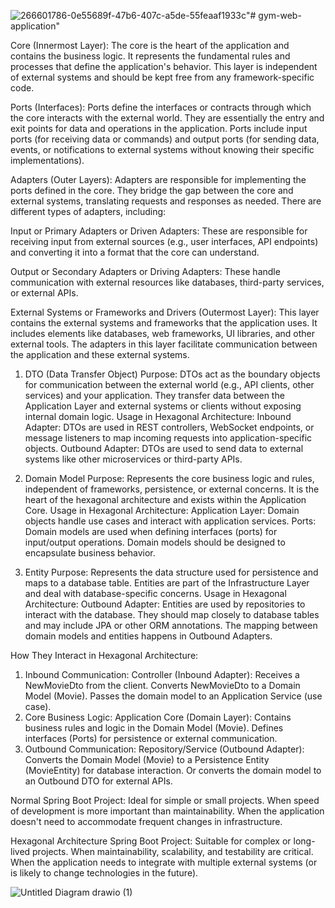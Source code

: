 ![266601786-0e55689f-47b6-407c-a5de-55feaaf1933c](https://github.com/user-attachments/assets/673984e5-cf55-45f2-a8d0-c85373fcbec5)"# gym-web-application" 


Core (Innermost Layer):
The core is the heart of the application and contains the business logic. It represents the fundamental rules and processes that define the application's behavior. This layer is independent of external systems and should be kept free from any framework-specific code.

Ports (Interfaces):
Ports define the interfaces or contracts through which the core interacts with the external world. They are essentially the entry and exit points for data and operations in the application. Ports include input ports (for receiving data or commands) and output ports (for sending data, events, or notifications to external systems without knowing their specific implementations).

Adapters (Outer Layers):
Adapters are responsible for implementing the ports defined in the core. They bridge the gap between the core and external systems, translating requests and responses as needed. There are different types of adapters, including:

Input or Primary Adapters or Driven Adapters: These are responsible for receiving input from external sources (e.g., user interfaces, API endpoints) and converting it into a format that the core can understand.

Output or Secondary Adapters or Driving Adapters: These handle communication with external resources like databases, third-party services, or external APIs.

External Systems or Frameworks and Drivers (Outermost Layer):
This layer contains the external systems and frameworks that the application uses. It includes elements like databases, web frameworks, UI libraries, and other external tools. The adapters in this layer facilitate communication between the application and these external systems.


1. DTO (Data Transfer Object)
Purpose:
DTOs act as the boundary objects for communication between the external world (e.g., API clients, other services) and your application.
They transfer data between the Application Layer and external systems or clients without exposing internal domain logic.
Usage in Hexagonal Architecture:
Inbound Adapter: DTOs are used in REST controllers, WebSocket endpoints, or message listeners to map incoming requests into application-specific objects.
Outbound Adapter: DTOs are used to send data to external systems like other microservices or third-party APIs.

2. Domain Model
Purpose:
Represents the core business logic and rules, independent of frameworks, persistence, or external concerns.
It is the heart of the hexagonal architecture and exists within the Application Core.
Usage in Hexagonal Architecture:
Application Layer: Domain objects handle use cases and interact with application services.
Ports: Domain models are used when defining interfaces (ports) for input/output operations.
Domain models should be designed to encapsulate business behavior.

3. Entity
Purpose:
Represents the data structure used for persistence and maps to a database table.
Entities are part of the Infrastructure Layer and deal with database-specific concerns.
Usage in Hexagonal Architecture:
Outbound Adapter: Entities are used by repositories to interact with the database.
They should map closely to database tables and may include JPA or other ORM annotations.
The mapping between domain models and entities happens in Outbound Adapters.



How They Interact in Hexagonal Architecture:
1. Inbound Communication:
Controller (Inbound Adapter):
Receives a NewMovieDto from the client.
Converts NewMovieDto to a Domain Model (Movie).
Passes the domain model to an Application Service (use case).
2. Core Business Logic:
Application Core (Domain Layer):
Contains business rules and logic in the Domain Model (Movie).
Defines interfaces (Ports) for persistence or external communication.
3. Outbound Communication:
Repository/Service (Outbound Adapter):
Converts the Domain Model (Movie) to a Persistence Entity (MovieEntity) for database interaction.
Or converts the domain model to an Outbound DTO for external APIs.



Normal Spring Boot Project:
Ideal for simple or small projects.
When speed of development is more important than maintainability.
When the application doesn't need to accommodate frequent changes in infrastructure.


Hexagonal Architecture Spring Boot Project:
Suitable for complex or long-lived projects.
When maintainability, scalability, and testability are critical.
When the application needs to integrate with multiple external systems (or is likely to change technologies in the future).

![Untitled Diagram drawio (1)](https://github.com/user-attachments/assets/96782996-ddc1-4ce0-a9f5-76325c7112a7)

